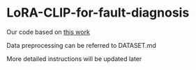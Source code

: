 # LoRA-CLIP-for-fault-diagnosis

Our code based on [this work](https://github.com/gaopengcuhk/Tip-Adapter)

Data preprocessing can be referred to DATASET.md

More detailed instructions will be updated later
